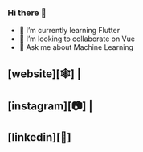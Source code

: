 ### Hi there 👋

<!--
**ajayz09/ajayz09** is a ✨ _special_ ✨ repository because its `README.md` (this file) appears on your GitHub profile.
-->
- 🌱 I’m currently learning Flutter
- 👯 I’m looking to collaborate on Vue
- 💬 Ask me about Machine Learning

## [website][🕸] **|**
## [instagram][📷] **|**
## [linkedin][👔] 

[website]: https://ajayz09.github.io/
[instagram]: https://www.instagram.com/_ajaymohan/
[linkedin]: https://www.linkedin.com/in/ajayz09/
